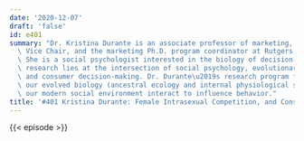 ```yaml
---
date: '2020-12-07'
draft: 'false'
id: e401
summary: "Dr. Kristina Durante is an associate professor of marketing, Marketing Department\
  \ Vice Chair, and the marketing Ph.D. program coordinator at Rutgers Business School.\
  \ She is a social psychologist interested in the biology of decision-making. Her\
  \ research lies at the intersection of social psychology, evolutionary biology,\
  \ and consumer decision-making. Dr. Durante\u2019s research program focuses on how\
  \ our evolved biology (ancestral ecology and internal physiological systems) and\
  \ our modern social environment interact to influence behavior."
title: '#401 Kristina Durante: Female Intrasexual Competition, and Consumer Choices'
---
```

{{< episode >}}
